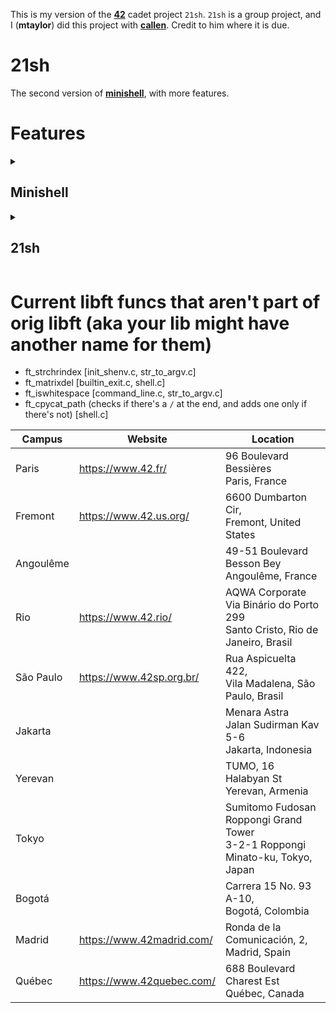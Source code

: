 This is my version of the **[42](https://www.42.us.org/)** cadet project `21sh`. `21sh` is a group project, and I (**mtaylor**) did this project with **[callen](https://github.com/MrChafeits)**. Credit to him where it is due.

# 21sh
The second version of **[minishell](https://github.com/motaylormo/minishell)**, with more features.

# Features
<details><summary><h2>Minishell</h2></summary>

* Manage the errors without using `errno`, by displaying a message adapted to the error output
* The executable are those you can find in the paths indicated in the `PATH` variable
* Deal correctly with the `PATH` and the environment
* Implement a series of builtins:
	* `echo`
	* `cd`
	* `setenv`
	* `unsetenv`
	* `env`
	* `exit`
* Implement expansion of variable references `$` and the tilde `~`
</details>

<details><summary><h2>21sh</h2></summary>

* The `C-d` (EOF) and `C-c` (`SIGINT`) keys combination features for line edition and process execution
* The `;` command line separator
* Pipes `|`
* The 4 following redirections which follow the general format of `[n]redir-op word`:

| ? | ? | ? | ?
| - | - | - | -
| Redirecting Input  | `[n]<word` | open file _word_ for reading on the specified file descriptor | 2.7.1
| Redirecting Output | `[n]>word` | create and/or open file _word_ for writing on the specified file descriptor | 2.7.2
| Appending Redirected Output | `[n]>>word` | create and/or open file _word_ for appending on the specified file descriptor | 2.7.3
| Here-Document | `[n]<<word` | redirects subsequent lines read by the shell to the input of a command | 2.7.4

* File descriptor Duplication

| ? | ? | ? | ?
| - | - | - | -
| Duplicating Input File Descriptor | `[n]<&word` | duplicate one input file descriptor from another, or close one | 2.7.5
| Duplicating Output File Descriptor | `[n]>&word` | duplicate one output file descriptor from another, or close one | 2.7.6
| Open File Descriptors for Reading and Writing | `[n]<>word` | open file that is the expansion of _word_ for reading and writing on _n_ or stdin if _n_ is unspecified | 2.7.7

[important reference](http://pubs.opengroup.org/onlinepubs/9699919799/)

### Line editing
A line editing feature using the `termcaps` library. Implement at least the following features:
* Edit the line where the cursor is located:

| ? | ? | ?
| - | - | -
| `delete` | `C-d` | forward delete character
| `backspace` | | backward delete character

* Move the cursor and be able to edit the line at a specific location:

| ? | ? | ?
| - | - | -
| `left` | | move cursor 1 character left
| `right` | | move cursor 1 character right
| `C-left` | `M-b` | move cursor 1 word left
| `C-right` | `M-f` | move cursor 1 word right
| `home` | `C-a` | move cursor to beginning of line
| `end` | `C-e` | move cursor to end of line

* Use `up` and `down` arrows to navigate through the command history which we will then be able to edit (the line, not the history)
* Cut, copy, and/or paste all or part of a line using the key sequence you prefer:

| ? | ?
| - | -
| `C-k` | cut current line from cursor position to the end of the line
| `C-w` | cut the immediately preceeding word, including any trailing whitespace.
| `C-y` | paste the current temp-buffer contents to cursor position

* Write AND edit a command over a few lines. In that case, we would love that `C-up`(`C-p`) and `C-down`(`C-n`) allow to go from one line to another in the command while remaining in the same column or otherwise the most appropriate column.
* Completely manage quotes and double quotes, even on several lines (expansions excluded).

| ? | ? | ?
| - | - | -
| Single quotes | `'` | suppress normal expansions and preserve whitespace in the enclosed string
| Double quotes | `"` | preserve whitespace and allow for variable expansion but not tilde expansion

</details>

# Current libft funcs that aren't part of orig libft (aka your lib might have another name for them)
* ft_strchrindex [init_shenv.c, str_to_argv.c]
* ft_matrixdel [builtin_exit.c, shell.c]
* ft_iswhitespace [command_line.c, str_to_argv.c]
* ft_cpycat_path (checks if there's a `/` at the end, and adds one only if there's not) [shell.c]

| Campus    | Website                   | Location
| --------- | ------------------------- | -------- |
| Paris     | https://www.42.fr/        | 96 Boulevard Bessières<br>Paris, France
| Fremont   | https://www.42.us.org/    | 6600 Dumbarton Cir,<br>Fremont, United States
| Angoulême |                           | 49-51 Boulevard Besson Bey<br>Angoulême, France
| Rio       | https://www.42.rio/       | AQWA Corporate<br>Via Binário do Porto 299<br>Santo Cristo, Rio de Janeiro, Brasil
| São Paulo | https://www.42sp.org.br/  | Rua Aspicuelta 422,<br>Vila Madalena, São Paulo, Brasil
| Jakarta   |                           | Menara Astra<br>Jalan Sudirman Kav 5-6<br>Jakarta, Indonesia
| Yerevan   |                           | TUMO, 16 Halabyan St<br>Yerevan, Armenia
| Tokyo     |                           | Sumitomo Fudosan Roppongi Grand Tower<br>3-2-1 Roppongi<br>Minato-ku, Tokyo, Japan
| Bogotá    |                           | Carrera 15 No. 93 A-10,<br>Bogotá, Colombia
| Madrid    | https://www.42madrid.com/ | Ronda de la Comunicación, 2,<br>Madrid, Spain
| Québec    | https://www.42quebec.com/ | 688 Boulevard Charest Est<br>Québec, Canada
